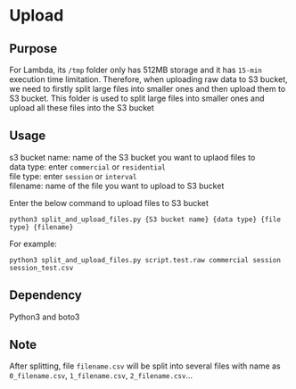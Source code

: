 # Upload

## Purpose
For Lambda, its `/tmp` folder only has 512MB storage and it has `15-min` execution time limitation. Therefore, when uploading raw data to S3 bucket, we need to firstly split large files into smaller ones and then upload them to S3 bucket. This folder is used to split large files into smaller ones and upload all these files into the S3 bucket

## Usage
s3 bucket name: name of the S3 bucket you want to uplaod files to  
data type: enter `commercial` or `residential`  
file type: enter `session` or `interval`  
filename: name of the file you want to upload to S3 bucket  

Enter the below command to upload files to S3 bucket
```
python3 split_and_upload_files.py {S3 bucket name} {data type} {file type} {filename}
```
For example:
```
python3 split_and_upload_files.py script.test.raw commercial session session_test.csv
```

## Dependency
Python3 and boto3

## Note
After splitting, file `filename.csv` will be split into several files with name as `0_filename.csv`, `1_filename.csv`, `2_filename.csv`...